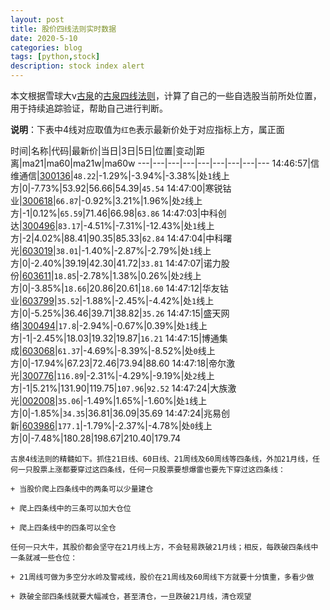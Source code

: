 ```yaml
---
layout: post
title: 股价四线法则实时数据
date: 2020-5-10
categories: blog
tags: [python,stock]
description: stock index alert
---
```



本文根据雪球大v[古泉](https://xueqiu.com/u/7148646888)的[古泉四线法则](https://xueqiu.com/7148646888/130498192)，计算了自己的一些自选股当前所处位置，用于持续追踪验证，帮助自己进行判断。

**说明**：下表中4线对应取值为`红色`表示最新价处于对应指标上方，属正面

时间|名称|代码|最新价|当日|3日|5日|位置|变动|距离|ma21|ma60|ma21w|ma60w
---|---|---|---|---|---|---|---|---
14:46:57|信维通信|[300136](https://xueqiu.com/S/SZ300136)|`48.22`|-1.29%|-3.94%|-3.38%|处`1`线上方|0|-7.73%|53.92|56.66|54.39|`45.54`
14:47:00|寒锐钴业|[300618](https://xueqiu.com/S/SZ300618)|`66.87`|-0.92%|3.21%|1.96%|处`2`线上方|-1|0.12%|`65.59`|71.46|66.98|`63.86`
14:47:03|中科创达|[300496](https://xueqiu.com/S/SZ300496)|`83.17`|-4.51%|-7.31%|-12.43%|处`1`线上方|-2|4.02%|88.41|90.35|85.33|`62.84`
14:47:04|中科曙光|[603019](https://xueqiu.com/S/SH603019)|`38.01`|-1.40%|-2.87%|-2.79%|处`1`线上方|0|-2.40%|39.19|42.30|41.72|`33.81`
14:47:07|诺力股份|[603611](https://xueqiu.com/S/SH603611)|`18.85`|-2.78%|1.38%|0.26%|处`2`线上方|0|-3.85%|`18.66`|20.86|20.61|`18.60`
14:47:12|华友钴业|[603799](https://xueqiu.com/S/SH603799)|`35.52`|-1.88%|-2.45%|-4.42%|处`1`线上方|0|-5.25%|36.46|39.71|38.82|`35.26`
14:47:15|盛天网络|[300494](https://xueqiu.com/S/SZ300494)|`17.8`|-2.94%|-0.67%|0.39%|处`1`线上方|-1|-2.45%|18.03|19.32|19.87|`16.21`
14:47:15|博通集成|[603068](https://xueqiu.com/S/SH603068)|`61.37`|-4.69%|-8.39%|-8.52%|处`0`线上方|0|-17.94%|67.23|72.46|73.94|88.60
14:47:18|帝尔激光|[300776](https://xueqiu.com/S/SZ300776)|`116.89`|-2.31%|-4.29%|-9.19%|处`2`线上方|-1|5.21%|131.90|119.75|`107.96`|`92.52`
14:47:24|大族激光|[002008](https://xueqiu.com/S/SZ002008)|`35.06`|-1.49%|1.65%|-1.60%|处`1`线上方|0|-1.85%|`34.35`|36.81|36.09|35.69
14:47:24|兆易创新|[603986](https://xueqiu.com/S/SH603986)|`177.1`|-1.79%|-2.37%|-4.78%|处`0`线上方|0|-7.48%|180.28|198.67|210.40|179.74

```
古泉4线法则的精髓如下。抓住21日线、60日线、21周线及60周线等四条线，外加21月线，任何一只股票上涨都要穿过这四条线，任何一只股票要想爆雷也要先下穿过这四条线：

+ 当股价爬上四条线中的两条可以少量建仓

+ 爬上四条线中的三条可以加大仓位

+ 爬上四条线中的四条可以全仓

任何一只大牛，其股价都会坚守在21月线上方，不会轻易跌破21月线；相反，每跌破四条线中一条就减一些仓位：

+ 21周线可做为多空分水岭及警戒线，股价在21周线及60周线下方就要十分慎重，多看少做

+ 跌破全部四条线就要大幅减仓，甚至清仓，一旦跌破21月线，清仓观望
```